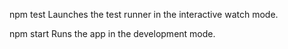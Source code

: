npm test
Launches the test runner in the interactive watch mode.

npm start
Runs the app in the development mode.